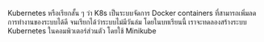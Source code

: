 Kubernetes หรือเรียกสั้น ๆ ว่า K8s เป็นระบบจัดการ Docker containers ที่สามารถเพิ่มลดการทำงานของระบบได้ดี จนเรียกได้ว่าระบบไม่มีวันล่ม โดยในบทเรียนนี้ เราจะทดลองสร้างระบบ Kubernetes ในคอมพิวเตอร์ส่วนตัว โดยใช้ Minikube
